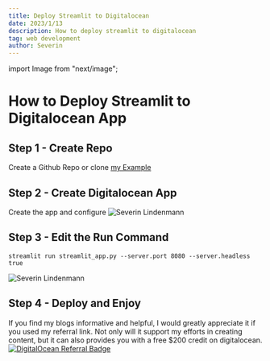 ```yaml
---
title: Deploy Streamlit to Digitalocean
date: 2023/1/13
description: How to deploy streamlit to digitalocean
tag: web development
author: Severin
---
```


import Image from "next/image";

# How to Deploy Streamlit to Digitalocean App

## Step 1 - Create Repo

Create a Github Repo or clone [my Example](https://github.com/swisscenturion/do_streamlit)

## Step 2 - Create Digitalocean App

Create the app and configure
<Image
  src="https://images.severin.io/blog/images/blog/1_1_create_app.PNG"
  alt="Severin Lindenmann"
  width={900}
  height={600}
  priority
  className="next-image"
/>

## Step 3 - Edit the Run Command

```
streamlit run streamlit_app.py --server.port 8080 --server.headless true
```

<Image
  src="https://images.severin.io/blog/images/blog/1_1_run_command.png"
  alt="Severin Lindenmann"
  width={900}
  height={600}
  priority
  className="next-image"
/>

## Step 4 - Deploy and Enjoy

If you find my blogs informative and helpful, I would greatly appreciate it if you used my referral link. Not only will it support my efforts in creating content, but it can also provides you with a free $200 credit on digitalocean.
[![DigitalOcean Referral Badge](https://web-platforms.sfo2.digitaloceanspaces.com/WWW/Badge%202.svg)](https://www.digitalocean.com/?refcode=5cd6ce01ae65&utm_campaign=Referral_Invite&utm_medium=Referral_Program&utm_source=badge)
